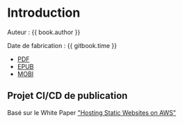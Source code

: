 # Introduction

Auteur : {{ book.author }}

Date de fabrication : {{ gitbook.time }}

* [PDF](ebooks/gitbook-gitlab.pdf)
* [EPUB](ebooks/gitbook-gitlab.epub)
* [MOBI](ebooks/gitbook-gitlab.mobi)

## Projet CI/CD de publication

Basé sur le White Paper ["Hosting Static Websites on AWS"](https://aws.amazon.com/fr/getting-started/projects/host-static-website/)
